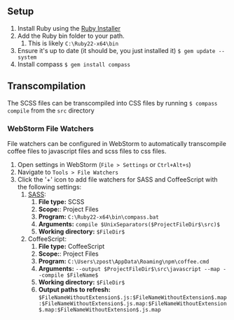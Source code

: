 ## Setup

1. Install Ruby using the [Ruby Installer](http://rubyinstaller.org/)
1. Add the Ruby bin folder to your path.  
	1. This is likely `C:\Ruby22-x64\bin`
1. Ensure it's up to date (it should be, you just installed it)
	`$ gem update --system`
1. Install compass
	`$ gem install compass`

## Transcompilation

The SCSS files can be transcompiled into CSS files by running `$ compass compile` from the `src` directory

### WebStorm File Watchers
File watchers can be configured in WebStorm to automatically transcompile coffee files to javascript files and scss files to css files.

1. Open settings in WebStorm (`File > Settings` or `Ctrl+Alt+s`)
1. Navigate to `Tools > File Watchers`
1. Click the '+' icon to add file watchers for SASS and CoffeeScript with the following settings:
	1. [SASS](https://www.jetbrains.com/phpstorm/help/working-with-sass-and-scss-in-compass-projects.html):
		1. **File type:**  SCSS
		1. **Scope:**:  Project Files
		1. **Program:**  `C:\Ruby22-x64\bin\compass.bat`
		1. **Arguments:**  `compile $UnixSeparators($ProjectFileDir$\src)$`
		1. **Working directory:**  `$FileDir$`
	1. CoffeeScript:
		1. **File type:**  CoffeeScript
		1. **Scope:**:  Project Files
		1. **Program:**  `C:\Users\zpost\AppData\Roaming\npm\coffee.cmd`
		1. **Arguments:**  `--output $ProjectFileDir$\src\javascript --map --compile $FileName$ `
		1. **Working directory:**  `$FileDir$`
		1. **Output paths to refresh:**  `$FileNameWithoutExtension$.js:$FileNameWithoutExtension$.map:$FileNameWithoutExtension$.js.map:$FileNameWithoutExtension$.map:$FileNameWithoutExtension$.js.map`